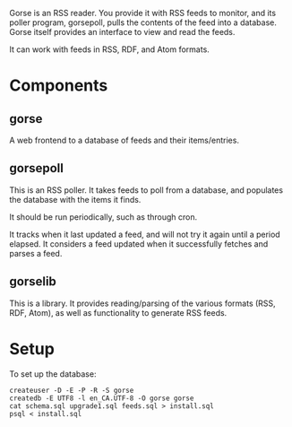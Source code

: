 Gorse is an RSS reader. You provide it with RSS feeds to monitor, and its
poller program, gorsepoll, pulls the contents of the feed into a database.
Gorse itself provides an interface to view and read the feeds.

It can work with feeds in RSS, RDF, and Atom formats.


# Components

## gorse
A web frontend to a database of feeds and their items/entries.


## gorsepoll
This is an RSS poller. It takes feeds to poll from a database, and populates
the database with the items it finds.

It should be run periodically, such as through cron.

It tracks when it last updated a feed, and will not try it again until a period
elapsed. It considers a feed updated when it successfully fetches and parses a
feed.


## gorselib
This is a library. It provides reading/parsing of the various formats (RSS,
RDF, Atom), as well as functionality to generate RSS feeds.


# Setup
To set up the database:

    createuser -D -E -P -R -S gorse
    createdb -E UTF8 -l en_CA.UTF-8 -O gorse gorse
    cat schema.sql upgrade1.sql feeds.sql > install.sql
    psql < install.sql

